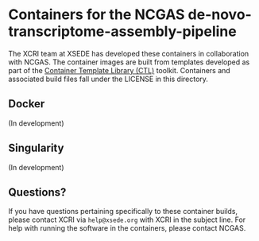 # Containers for the NCGAS de-novo-transcriptome-assembly-pipeline

The XCRI team at XSEDE has developed these containers in collaboration with NCGAS.
The container images are built from templates developed as part of the
[Container Template Library (CTL)](https://github.com/XSEDE/container-template-lib) toolkit.
Containers and associated build files fall under the LICENSE in this directory.


## Docker
(In development)



## Singularity
(In development)



## Questions?
If you have questions pertaining specifically to these container builds, please contact
XCRI via `help@xsede.org` with XCRI in the subject line.  For help with running the software
in the containers, please contact NCGAS.

